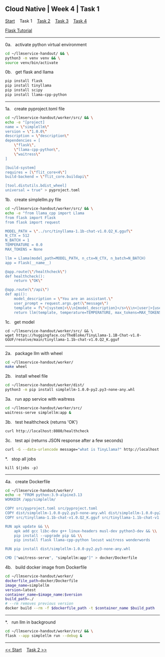 ## Cloud Native | Week 4 | Task 1

[Start](https://github.com/AFC-AI2C-Cohort-04/coleman-code/blob/main/cloud_native/week_4/start.md)    Task 1    [Task 2](https://github.com/AFC-AI2C-Cohort-04/coleman-code/blob/main/cloud_native/week_4/task_2.md)    [Task 3](https://github.com/AFC-AI2C-Cohort-04/coleman-code/blob/main/cloud_native/week_4/task_3.md)    [Task 4](https://github.com/AFC-AI2C-Cohort-04/coleman-code/blob/main/cloud_native/week_4/task_4.md)

[Flask Tutorial](https://github.com/AFC-AI2C-Cohort-04/coleman-code/blob/main/tutorials/flask.md)

---

0a.   activate python virtual environment
``` bash
cd ~/llmservice-handout/ && \
python3 -m venv venv && \
source venv/bin/activate
```

0b.   get flask and llama
``` bash
pip install flask
pip install tinyllama
pip install scipy
pip install llama-cpp-python
```

---

1a.   create pyproject.toml file
``` bash
cd ~/llmservice-handout/worker/src/ && \
echo -e "[project]
name = \"simplellm\"
version = \"1.0.0\"
description = \"description\"
dependencies = [
    \"flask\",
    \"llama-cpp-python\",
    \"waitress\"
]

[build-system]
requires = [\"flit_core<4\"]
build-backend = \"flit_core.buildapi\"

[tool.distutils.bdist_wheel]
universal = true" > pyproject.toml
```

1b.   create simplellm.py file
``` bash
cd ~/llmservice-handout/worker/src/ && \
echo -e "from llama_cpp import Llama
from flask import Flask
from flask import request

MODEL_PATH = \"../src/tinyllama-1.1b-chat-v1.0.Q2_K.gguf\"
N_CTX = 512
N_BATCH = 1
TEMPERATURE = 0.0
MAX_TOKENS = None

llm = Llama(model_path=MODEL_PATH, n_ctx=N_CTX, n_batch=N_BATCH)
app = Flask(__name__)

@app.route(\"/healthcheck\")
def healthcheck():
    return \"OK\"

@app.route(\"/api\")
def api():
    model_description = \"You are an assistant.\"
    user_prompt = request.args.get(\"message\")
    template = f\"<|system|>\\\n{model_description}</s>\\\n<|user|>{user_prompt}</s><|assistant|>\"
    return llm(template, temperature=TEMPERATURE, max_tokens=MAX_TOKENS)" > simplellm.py
```

1c.   get model
```
cd ~/llmservice-handout/worker/src/ && \
wget https://huggingface.co/TheBloke/TinyLlama-1.1B-Chat-v1.0-GGUF/resolve/main/tinyllama-1.1b-chat-v1.0.Q2_K.gguf
```

---

2a.   package llm with wheel
``` bash
cd ~/llmservice-handout/worker/
make wheel
```

2b.   install wheel file
``` bash
cd ~/llmservice-handout/worker/dist/
python3 -m pip install simplellm-1.0.0-py2.py3-none-any.whl
```

3a.   run app service with waitress
``` bash
cd ~/llmservice-handout/worker/src/
waitress-serve simplellm:app &
```

3b.   test healthcheck (returns 'OK')
``` bash
curl http://localhost:8080/healthcheck
```

3c.   test api (returns JSON response after a few seconds)
``` bash
curl -G --data-urlencode message="what is TinyLlama?" http://localhost:8080/api
```

*.   stop all jobs
```
kill $(jobs -p)
```

---

4a.   create Dockerfile
``` bash
cd ~/llmservice-handout/worker/
echo -e "FROM python:3.9-alpine3.13
WORKDIR /app/simplellm/

COPY src/pyproject.toml src/pyproject.toml
COPY dist/simplellm-1.0.0-py2.py3-none-any.whl dist/simplellm-1.0.0-py2.py3-none-any.whl
COPY src/tinyllama-1.1b-chat-v1.0.Q2_K.gguf src/tinyllama-1.1b-chat-v1.0.Q2_K.gguf

RUN apk update && \\
    apk add gcc libc-dev g++ linux-headers musl-dev python3-dev && \\
    pip install --upgrade pip && \\
    pip install flask llama-cpp-python locust waitress wonderwords

RUN pip install dist/simplellm-1.0.0-py2.py3-none-any.whl

CMD ["waitress-serve", "simplellm:app"]" > docker/Dockerfile
```

4b.   build docker image from Dockerfile
``` bash
cd ~/llmservice-handout/worker/
dockerfile_path=docker/Dockerfile
image_name=simplellm
version=latest
container_name=$image_name:$version
build_path=./
# --rm removes previous version
docker build --rm -f $dockerfile_path -t $container_name $build_path
```

---

*.   run llm in background
``` bash
cd ~/llmservice-handout/worker/src/ && \
flask --app simplellm run --debug &
```

---

[<< Start](https://github.com/AFC-AI2C-Cohort-04/coleman-code/blob/main/cloud_native/week_4/start.md)    [Task 2 >>](https://github.com/AFC-AI2C-Cohort-04/coleman-code/blob/main/cloud_native/week_4/task_2.md)
